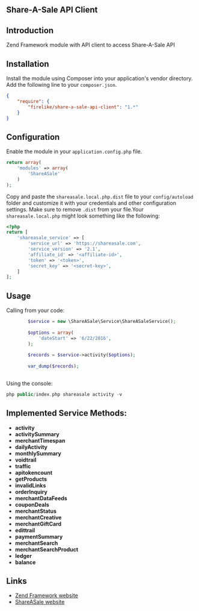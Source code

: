 ## Share-A-Sale API Client

## Introduction

Zend Framework module with API client to access Share-A-Sale API

## Installation
Install the module using Composer into your application's vendor directory. Add the following line to your
`composer.json`.

```json
{
    "require": {
        "firelike/share-a-sale-api-client": "1.*"
    }
}
```
## Configuration

Enable the module in your `application.config.php` file.

```php
return array(
    'modules' => array(
        'ShareASale'
    )
);
```

Copy and paste the `shareasale.local.php.dist` file to your `config/autoload` folder and customize it with your credentials and
other configuration settings. Make sure to remove `.dist` from your file.Your `shareasale.local.php` might look something like the following:

```php
<?php
return [
    'shareasale_service' => [
        'service_url' => 'https://shareasale.com',
        'service_version' => '2.1',
        'affiliate_id' => '<affiliate-id>',
        'token' => '<token>',
        'secret_key' => '<secret-key>',
    ]
];
```

## Usage

Calling from your code:

```php
        $service = new \ShareASale\Service\ShareASaleService();
        
        $options = array(
            'dateStart' => '6/22/2016',
        );
        
        $records = $service->activity($options);
        
        var_dump($records);
        
```

Using the console:

```php
php public/index.php shareasale activity -v
```
## Implemented Service Methods:

* **activity**
* **activitySummary**
* **merchantTimespan**
* **dailyActivity**
* **monthlySummary**
* **voidtrail**
* **traffic**
* **apitokencount**
* **getProducts**
* **invalidLinks**
* **orderInquiry**
* **merchantDataFeeds**
* **couponDeals**
* **merchantStatus**
* **merchantCreative**
* **merchantGiftCard**
* **edittrail**
* **paymentSummary**
* **merchantSearch**
* **merchantSearchProduct**
* **ledger**
* **balance**



## Links

* [Zend Framework website](http://framework.zend.com)
* [ShareASale website](https://www.shareasale.com)
